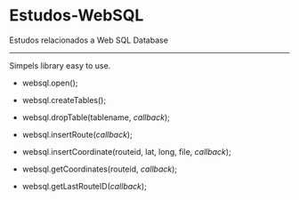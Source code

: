 # Estudos-WebSQL
Estudos relacionados a Web SQL Database
_____
Simpels library easy to use.

* websql.open();

* websql.createTables();

* websql.dropTable(tablename, *callback*);

* websql.insertRoute(*callback*);

* websql.insertCoordinate(routeid, lat, long, file, *callback*);

* websql.getCoordinates(routeid, *callback*);

* websql.getLastRouteID(*callback*);

